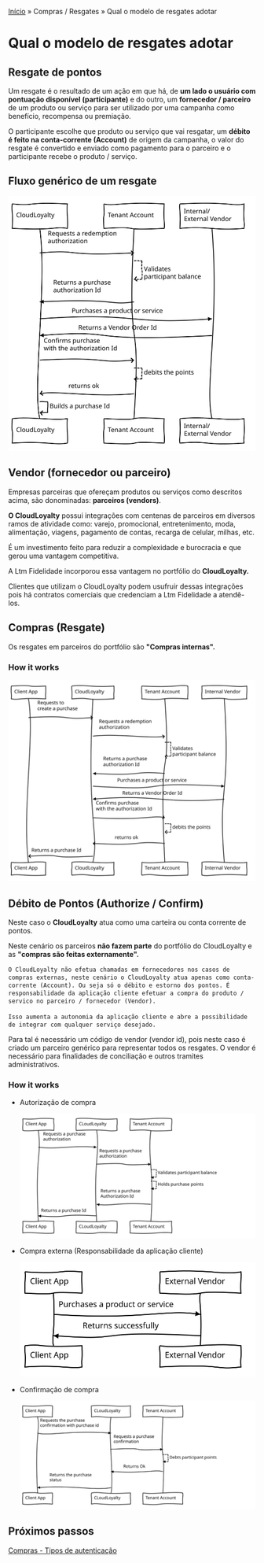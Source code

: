 [Início](/readme.md) &raquo; Compras / Resgates &raquo; Qual o modelo de resgates adotar

# Qual o modelo de resgates adotar

## Resgate de pontos

Um resgate é o resultado de um ação em que há, de **um lado o usuário com pontuação disponível (participante)** e do outro, um **fornecedor / parceiro** de um produto ou serviço para ser utilizado por uma campanha como benefício, recompensa ou premiação.

O participante escolhe que produto ou serviço que vai resgatar, um **débito é feito na conta-corrente (Account)** de origem da campanha, o valor do resgate é convertido e enviado como pagamento para o parceiro e o participante recebe o produto / serviço.

## Fluxo genérico de um resgate

![Purchase Flow](/images/purchase-diagram.svg)

## Vendor (fornecedor ou parceiro)

Empresas parceiras que ofereçam produtos ou serviços como descritos acima, são donominadas: **parceiros (vendors)**.

**O CloudLoyalty** possui integrações com centenas de parceiros em diversos ramos de atividade como: varejo, promocional, entretenimento, moda, alimentação, viagens, pagamento de contas, recarga de celular, milhas, etc.

É um investimento feito para reduzir a complexidade e burocracia e que gerou uma vantagem competitiva.

A Ltm Fidelidade incorporou essa vantagem no portfólio do **CloudLoyalty.**

Clientes que utilizam o CloudLoyalty podem usufruir dessas integrações pois há contratos comerciais que credenciam a Ltm Fidelidade a atendê-los.

## Compras (Resgate)

Os resgates em parceiros do portfólio são **"Compras internas".**

### How it works

![Internal Purchase Flow](/images/purchase-internal-diagram.svg)

## Débito de Pontos (Authorize / Confirm)

Neste caso o **CloudLoyalty** atua como uma carteira ou conta corrente de pontos.

Neste cenário os parceiros **não fazem parte** do portfólio do CloudLoyalty e as **"compras são feitas externamente".**

    O CloudLoyalty não efetua chamadas em fornecedores nos casos de compras externas, neste cenário o CloudLoyalty atua apenas como conta-corrente (Account). Ou seja só o débito e estorno dos pontos. É responsabilidade da aplicação cliente efetuar a compra do produto / servico no parceiro / fornecedor (Vendor).

    Isso aumenta a autonomia da aplicação cliente e abre a possibilidade de integrar com qualquer serviço desejado.

Para tal é necessário um código de vendor (vendor id), pois neste caso é criado um parceiro genérico para representar todos os resgates. O vendor é necessário para finalidades de conciliação e outros tramites administrativos.

### How it works

- Autorização de compra

  ![Authorize Purchase](/images/purchase-external-1-diagram.svg)

- Compra externa (Responsabilidade da aplicação cliente)

  ![External Vendor](/images/purchase-external-2-diagram.svg)

- Confirmação de compra

  ![Confirm Purchase](/images/purchase-external-3-diagram.svg)

## Próximos passos

[Compras - Tipos de autenticação](/purchase/auth.md)
